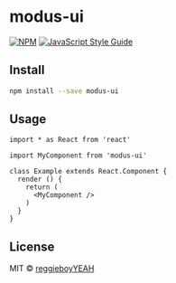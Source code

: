 # modus-ui

> 

[![NPM](https://img.shields.io/npm/v/modus-ui.svg)](https://www.npmjs.com/package/modus-ui) [![JavaScript Style Guide](https://img.shields.io/badge/code_style-standard-brightgreen.svg)](https://standardjs.com)

## Install

```bash
npm install --save modus-ui
```

## Usage

```tsx
import * as React from 'react'

import MyComponent from 'modus-ui'

class Example extends React.Component {
  render () {
    return (
      <MyComponent />
    )
  }
}
```

## License

MIT © [reggieboyYEAH](https://github.com/reggieboyYEAH)
